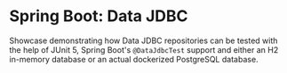 # Spring Boot: Data JDBC

Showcase demonstrating how Data JDBC repositories can be tested with the help of JUnit 5, Spring Boot's `@DataJdbcTest`
support and either an H2 in-memory database or an actual dockerized PostgreSQL database.
